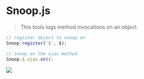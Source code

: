 Snoop.js
========

> This tools logs method invocations on an object.

``` js
// register object to snoop on
Snoop.register('$', $);

// snoop on the ajax method
Snoop.$.ajax.on();
```

![](http://i.imgur.com/nQv8ADL.jpg)
